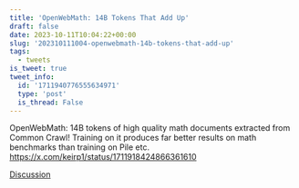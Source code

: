```yaml
---
title: 'OpenWebMath: 14B Tokens That Add Up'
draft: false
date: 2023-10-11T10:04:22+00:00
slug: '202310111004-openwebmath-14b-tokens-that-add-up'
tags:
  - tweets
is_tweet: true
tweet_info:
  id: '1711940776555634971'
  type: 'post'
  is_thread: False
---
```




OpenWebMath: 14B tokens of high quality math documents extracted from Common Crawl! Training on it produces far better results on math benchmarks than training on Pile etc. <https://x.com/keirp1/status/1711918424866361610>

[Discussion](https://x.com/sytelus/status/1711940776555634971)
